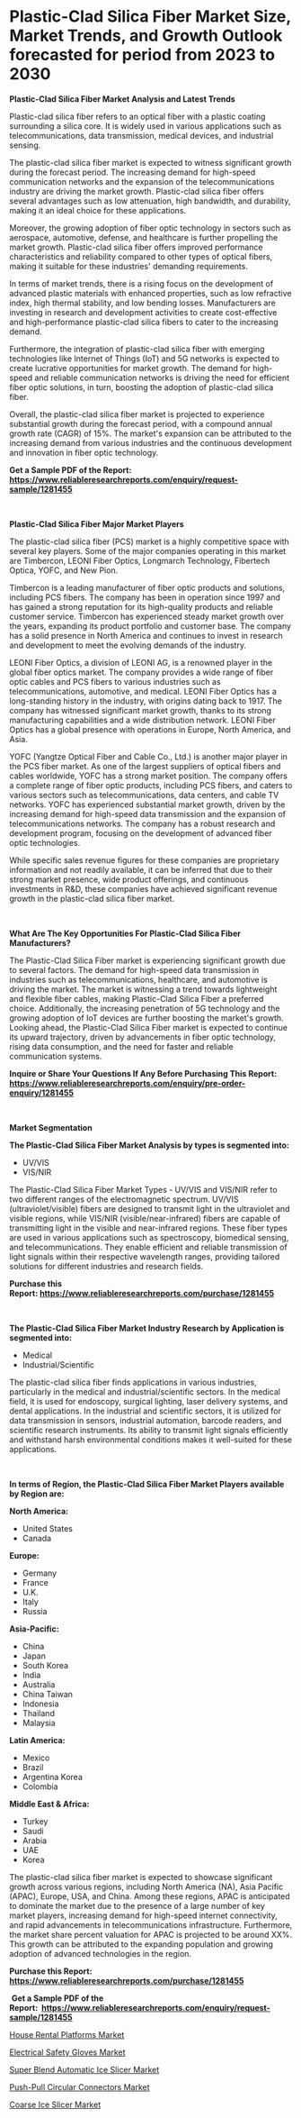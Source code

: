 <p><h1>Plastic-Clad Silica Fiber Market Size, Market Trends, and Growth Outlook forecasted for period from 2023 to 2030</h1></p><p><strong>Plastic-Clad Silica Fiber Market Analysis and Latest Trends</strong></p>
<p><p>Plastic-clad silica fiber refers to an optical fiber with a plastic coating surrounding a silica core. It is widely used in various applications such as telecommunications, data transmission, medical devices, and industrial sensing.</p><p>The plastic-clad silica fiber market is expected to witness significant growth during the forecast period. The increasing demand for high-speed communication networks and the expansion of the telecommunications industry are driving the market growth. Plastic-clad silica fiber offers several advantages such as low attenuation, high bandwidth, and durability, making it an ideal choice for these applications.</p><p>Moreover, the growing adoption of fiber optic technology in sectors such as aerospace, automotive, defense, and healthcare is further propelling the market growth. Plastic-clad silica fiber offers improved performance characteristics and reliability compared to other types of optical fibers, making it suitable for these industries' demanding requirements.</p><p>In terms of market trends, there is a rising focus on the development of advanced plastic materials with enhanced properties, such as low refractive index, high thermal stability, and low bending losses. Manufacturers are investing in research and development activities to create cost-effective and high-performance plastic-clad silica fibers to cater to the increasing demand.</p><p>Furthermore, the integration of plastic-clad silica fiber with emerging technologies like Internet of Things (IoT) and 5G networks is expected to create lucrative opportunities for market growth. The demand for high-speed and reliable communication networks is driving the need for efficient fiber optic solutions, in turn, boosting the adoption of plastic-clad silica fiber.</p><p>Overall, the plastic-clad silica fiber market is projected to experience substantial growth during the forecast period, with a compound annual growth rate (CAGR) of 15%. The market's expansion can be attributed to the increasing demand from various industries and the continuous development and innovation in fiber optic technology.</p></p>
<p><strong>Get a Sample PDF of the Report:&nbsp; <a href="https://www.reliableresearchreports.com/enquiry/request-sample/1281455">https://www.reliableresearchreports.com/enquiry/request-sample/1281455</a></strong></p>
<p>&nbsp;</p>
<p><strong>Plastic-Clad Silica Fiber Major Market Players</strong></p>
<p><p>The plastic-clad silica fiber (PCS) market is a highly competitive space with several key players. Some of the major companies operating in this market are Timbercon, LEONI Fiber Optics, Longmarch Technology, Fibertech Optica, YOFC, and New Pion.</p><p>Timbercon is a leading manufacturer of fiber optic products and solutions, including PCS fibers. The company has been in operation since 1997 and has gained a strong reputation for its high-quality products and reliable customer service. Timbercon has experienced steady market growth over the years, expanding its product portfolio and customer base. The company has a solid presence in North America and continues to invest in research and development to meet the evolving demands of the industry.</p><p>LEONI Fiber Optics, a division of LEONI AG, is a renowned player in the global fiber optics market. The company provides a wide range of fiber optic cables and PCS fibers to various industries such as telecommunications, automotive, and medical. LEONI Fiber Optics has a long-standing history in the industry, with origins dating back to 1917. The company has witnessed significant market growth, thanks to its strong manufacturing capabilities and a wide distribution network. LEONI Fiber Optics has a global presence with operations in Europe, North America, and Asia.</p><p>YOFC (Yangtze Optical Fiber and Cable Co., Ltd.) is another major player in the PCS fiber market. As one of the largest suppliers of optical fibers and cables worldwide, YOFC has a strong market position. The company offers a complete range of fiber optic products, including PCS fibers, and caters to various sectors such as telecommunications, data centers, and cable TV networks. YOFC has experienced substantial market growth, driven by the increasing demand for high-speed data transmission and the expansion of telecommunications networks. The company has a robust research and development program, focusing on the development of advanced fiber optic technologies.</p><p>While specific sales revenue figures for these companies are proprietary information and not readily available, it can be inferred that due to their strong market presence, wide product offerings, and continuous investments in R&D, these companies have achieved significant revenue growth in the plastic-clad silica fiber market.</p></p>
<p>&nbsp;</p>
<p><strong>What Are The Key Opportunities For Plastic-Clad Silica Fiber Manufacturers?</strong></p>
<p><p>The Plastic-Clad Silica Fiber market is experiencing significant growth due to several factors. The demand for high-speed data transmission in industries such as telecommunications, healthcare, and automotive is driving the market. The market is witnessing a trend towards lightweight and flexible fiber cables, making Plastic-Clad Silica Fiber a preferred choice. Additionally, the increasing penetration of 5G technology and the growing adoption of IoT devices are further boosting the market's growth. Looking ahead, the Plastic-Clad Silica Fiber market is expected to continue its upward trajectory, driven by advancements in fiber optic technology, rising data consumption, and the need for faster and reliable communication systems.</p></p>
<p><strong>Inquire or Share Your Questions If Any Before Purchasing This Report: <a href="https://www.reliableresearchreports.com/enquiry/pre-order-enquiry/1281455">https://www.reliableresearchreports.com/enquiry/pre-order-enquiry/1281455</a></strong></p>
<p>&nbsp;</p>
<p><strong>Market Segmentation</strong></p>
<p><strong>The Plastic-Clad Silica Fiber Market Analysis by types is segmented into:</strong></p>
<p><ul><li>UV/VIS</li><li>VIS/NIR</li></ul></p>
<p><p>The Plastic-Clad Silica Fiber Market Types - UV/VIS and VIS/NIR refer to two different ranges of the electromagnetic spectrum. UV/VIS (ultraviolet/visible) fibers are designed to transmit light in the ultraviolet and visible regions, while VIS/NIR (visible/near-infrared) fibers are capable of transmitting light in the visible and near-infrared regions. These fiber types are used in various applications such as spectroscopy, biomedical sensing, and telecommunications. They enable efficient and reliable transmission of light signals within their respective wavelength ranges, providing tailored solutions for different industries and research fields.</p></p>
<p><strong>Purchase this Report:&nbsp;<a href="https://www.reliableresearchreports.com/purchase/1281455">https://www.reliableresearchreports.com/purchase/1281455</a></strong></p>
<p>&nbsp;</p>
<p><strong>The Plastic-Clad Silica Fiber Market Industry Research by Application is segmented into:</strong></p>
<p><ul><li>Medical</li><li>Industrial/Scientific</li></ul></p>
<p><p>The plastic-clad silica fiber finds applications in various industries, particularly in the medical and industrial/scientific sectors. In the medical field, it is used for endoscopy, surgical lighting, laser delivery systems, and dental applications. In the industrial and scientific sectors, it is utilized for data transmission in sensors, industrial automation, barcode readers, and scientific research instruments. Its ability to transmit light signals efficiently and withstand harsh environmental conditions makes it well-suited for these applications.</p></p>
<p>&nbsp;</p>
<p><strong>In terms of Region, the Plastic-Clad Silica Fiber Market Players available by Region are:</strong></p>
<p>
    <p> <strong> North America: </strong>
        <ul>
            <li>United States</li>
            <li>Canada</li>
        </ul>
        </p> 
    <p> <strong> Europe: </strong>
        <ul>
            <li>Germany</li>
            <li>France</li>
            <li>U.K.</li>
            <li>Italy</li>
            <li>Russia</li>
        </ul>
        </p> 
    <p> <strong> Asia-Pacific: </strong>
        <ul>
            <li>China</li>
            <li>Japan</li>
            <li>South Korea</li>
            <li>India</li>
            <li>Australia</li>
            <li>China Taiwan</li>
            <li>Indonesia</li>
            <li>Thailand</li>
            <li>Malaysia</li>
        </ul>
        </p> 
    <p> <strong> Latin America: </strong>
        <ul>
            <li>Mexico</li>
            <li>Brazil</li>
            <li>Argentina Korea</li>
            <li>Colombia</li>
        </ul>
        </p> 
    <p> <strong> Middle East & Africa: </strong>
        <ul>
            <li>Turkey</li>
            <li>Saudi</li>
            <li>Arabia</li>
            <li>UAE</li>
            <li>Korea</li>
        </ul>
    </p>
    </p>
<p><p>The plastic-clad silica fiber market is expected to showcase significant growth across various regions, including North America (NA), Asia Pacific (APAC), Europe, USA, and China. Among these regions, APAC is anticipated to dominate the market due to the presence of a large number of key market players, increasing demand for high-speed internet connectivity, and rapid advancements in telecommunications infrastructure. Furthermore, the market share percent valuation for APAC is projected to be around XX%. This growth can be attributed to the expanding population and growing adoption of advanced technologies in the region.</p></p>
<p><strong>Purchase this Report: <a href="https://www.reliableresearchreports.com/purchase/1281455">https://www.reliableresearchreports.com/purchase/1281455</a></strong></p>
<p>&nbsp;<strong>Get a Sample PDF of the Report:&nbsp;&nbsp;<a href="https://www.reliableresearchreports.com/enquiry/request-sample/1281455">https://www.reliableresearchreports.com/enquiry/request-sample/1281455</a></strong></p>
<p><strong></strong></p>
<p><p><a href="https://medium.com/@patriciaday39/house-rental-platforms-market-research-report-its-history-and-forecast-2023-to-2030-605559f41ee2">House Rental Platforms Market</a></p><p><a href="https://medium.com/@jewelmohr/electrical-safety-gloves-market-size-growth-forecast-2023-2030-720a94269c05">Electrical Safety Gloves Market</a></p><p><a href="https://www.linkedin.com/pulse/super-blend-automatic-ice-slicer-market-research-report-unlocks-yq1oe/">Super Blend Automatic Ice Slicer Market</a></p><p><a href="https://github.com/prosalinda88/Market-Research-Report-List-1/blob/main/push-pull-circular-connectors-market.md">Push-Pull Circular Connectors Market</a></p><p><a href="https://www.linkedin.com/pulse/coarse-ice-slicer-market-size-share-global-analysis-report-daide/">Coarse Ice Slicer Market</a></p></p>